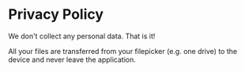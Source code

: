 # Privacy Policy

We don't collect any personal data. That is it! 

All your files are transferred from your filepicker (e.g. one drive) to the device and never leave the application.

